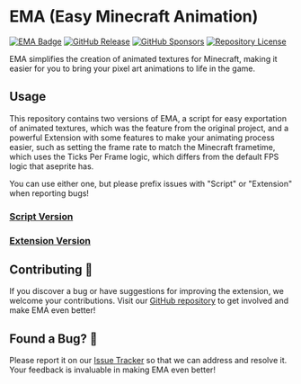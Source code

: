 # EMA (Easy Minecraft Animation)

[![EMA Badge](https://img.shields.io/badge/EMA%20v1.0.0-7851a9.svg?logo=aseprite&logoColor=white)](https://github.com/KuryKat/Export-Minecraft-Animation/releases/latest)
[![GitHub Release](https://img.shields.io/github/downloads/KuryKat/Export-Minecraft-Animation/total?logo=github&logoColor=white&labelColor=7851a9&color=7851a9)](https://github.com/KuryKat/Export-Minecraft-Animation/releases/latest)
[![GitHub Sponsors](https://img.shields.io/github/sponsors/KuryKat?logo=github&logoColor=white&labelColor=7851a9&color=7851a9)](https://github.com/sponsors/KuryKat)
[![Repository License](https://img.shields.io/github/license/KuryKat/Export-Minecraft-Animation?logo=gnu&logoColor=white&labelColor=7851a9&color=7851a9)](./LICENSE)

EMA simplifies the creation of animated textures for Minecraft, making it easier for you to bring your pixel art animations to life in the game.

## Usage

This repository contains two versions of EMA, a script for easy exportation of animated textures, which was the feature from the original project, and a powerful Extension with some features to make your animating process easier, such as setting the frame rate to match the Minecraft frametime, which uses the Ticks Per Frame logic, which differs from the default FPS logic that aseprite has.

You can use either one, but please prefix issues with "Script" or "Extension" when reporting bugs!

### [Script Version](./script/README.md)

### [Extension Version](./extension/README.md)

## Contributing 💪

If you discover a bug or have suggestions for improving the extension, we welcome your contributions. Visit our [GitHub repository](https://github.com/KuryKat/Export-Minecraft-Animation/) to get involved and make EMA even better!

## Found a Bug? 🐛

Please report it on our [Issue Tracker](https://github.com/KuryKat/Export-Minecraft-Animation/issues) so that we can address and resolve it. Your feedback is invaluable in making EMA even better!
